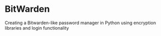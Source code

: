 # BitWarden
Creating a Bitwarden-like password manager in Python using encryption libraries and login functionality
